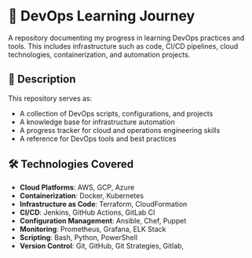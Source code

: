# 🚀 DevOps Learning Journey

A repository documenting my progress in learning DevOps practices and tools. This includes infrastructure such as code, CI/CD pipelines, cloud technologies, containerization, and automation projects.

## 📝 Description
This repository serves as:
- A collection of DevOps scripts, configurations, and projects
- A knowledge base for infrastructure automation
- A progress tracker for cloud and operations engineering skills
- A reference for DevOps tools and best practices

## 🛠 Technologies Covered
- **Cloud Platforms**: AWS, GCP, Azure
- **Containerization**: Docker, Kubernetes
- **Infrastructure as Code**: Terraform, CloudFormation
- **CI/CD**: Jenkins, GitHub Actions, GitLab CI
- **Configuration Management**: Ansible, Chef, Puppet
- **Monitoring**: Prometheus, Grafana, ELK Stack
- **Scripting**: Bash, Python, PowerShell
- **Version Control**: Git, GitHub, Git Strategies, Gitlab,
